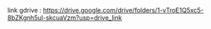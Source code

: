 link gdrive : https://drive.google.com/drive/folders/1-vTroE1Q5xc5-8bZKgnh5ul-skcuaVzm?usp=drive_link
